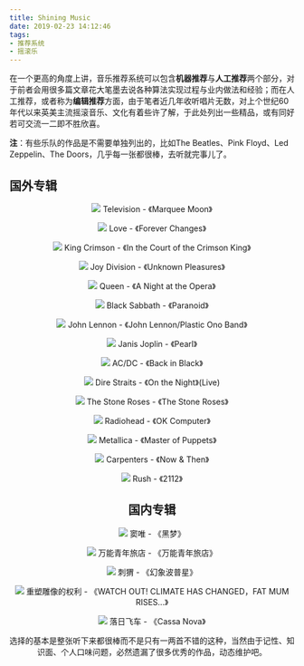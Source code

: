 ```yaml
---
title: Shining Music
date: 2019-02-23 14:12:46
tags:
- 推荐系统
- 摇滚乐
---
```


在一个更高的角度上讲，音乐推荐系统可以包含**机器推荐**与**人工推荐**两个部分，对于前者会用很多篇文章花大笔墨去说各种算法实现过程与业内做法和经验；而在人工推荐，或者称为**编辑推荐**方面，由于笔者近几年收听唱片无数，对上个世纪60年代以来英美主流摇滚音乐、文化有着些许了解，于此处列出一些精品，或有同好若可交流一二即不胜欣喜。

<!--more-->

**注**：有些乐队的作品是不需要单独列出的，比如The Beatles、Pink Floyd、Led Zeppelin、The Doors，几乎每一张都很棒，去听就完事儿了。

## 国外专辑
<div align=center>

![](https://raw.githubusercontent.com/guerbai/scene/main/blog/bad2dbf2a4b9d597912cf8186c2c386b.jpg)
Television - 《Marquee Moon》
<div>

<div align=center>

![](https://raw.githubusercontent.com/guerbai/scene/main/blog/52032fc3496f4d3618039fdbeb5ad765.jpg)
Love - 《Forever Changes》
<div>

<div align=center>

![](https://raw.githubusercontent.com/guerbai/scene/main/blog/9d7ead6bd38be556bba04f97326f910f.jpg)
King Crimson - 《In the Court of the Crimson King》
<div>

<div align=center>

![](https://raw.githubusercontent.com/guerbai/scene/main/blog/5d3d07668f7fb204b2c053122a03f830.jpg)
Joy Division - 《Unknown Pleasures》
<div>

<div align=center>

![](https://raw.githubusercontent.com/guerbai/scene/main/blog/36044b820574d600d2d1fdd8c3937ce7.jpg)
Queen - 《A Night at the Opera》
<div>

<div align=center>

![](https://raw.githubusercontent.com/guerbai/scene/main/blog/7bd5aa527550ee53f8409b51c82c54d7.jpg)
Black Sabbath - 《Paranoid》
<div>

<div align=center>

![](https://raw.githubusercontent.com/guerbai/scene/main/blog/9dfb3095ba0675ddf109430ef392a045.jpg)
John Lennon - 《John Lennon/Plastic Ono Band》
<div>

<div align=center>

![](https://raw.githubusercontent.com/guerbai/scene/main/blog/ca190e71ce9f3085c79a0a773d3a8911.jpg)
Janis Joplin - 《Pearl》
<div>

<div align=center>

![](https://raw.githubusercontent.com/guerbai/scene/main/blog/f56a96613d2d47e3a2919f2f056fe743.jpg)
AC/DC - 《Back in Black》
<div>

<div align=center>

![](https://raw.githubusercontent.com/guerbai/scene/main/blog/899126d15d326c4774081d0e6e3b89fa.jpg)
Dire Straits - 《On the Night》(Live)
<div>

<div align=center>

![](https://raw.githubusercontent.com/guerbai/scene/main/blog/59daa7660e8847324116e0e21f7b7c9e.jpg)
The Stone Roses - 《The Stone Roses》
<div>

<div align=center>

![](https://raw.githubusercontent.com/guerbai/scene/main/blog/2ebbf5b67f6259a4eccd6c35449cad9f.jpg)
Radiohead - 《OK Computer》
<div>

<div align=center>

![](https://raw.githubusercontent.com/guerbai/scene/main/blog/6a22935a1601643baab3746b1240b567.jpg)
Metallica - 《Master of Puppets》
<div>

<div align=center>

![](https://raw.githubusercontent.com/guerbai/scene/main/blog/42f0f2724aa3918d5b8320bcb181be63.jpg)
Carpenters - 《Now & Then》
<div>

<div align=center>

![](https://raw.githubusercontent.com/guerbai/scene/main/blog/73bffd377baf4106cff7eca8150ff220.jpg)
Rush - 《2112》
<div>

## 国内专辑
<div align=center>

![](https://raw.githubusercontent.com/guerbai/scene/main/blog/434a46573bee15e1f6d79784f73ae1fe.jpg)
窦唯 - 《黑梦》
<div>

<div align=center>

![](https://raw.githubusercontent.com/guerbai/scene/main/blog/2a64cfd604cd203c160136bf295a9387.jpg)
万能青年旅店 - 《万能青年旅店》
<div>

<div align=center>

![](https://raw.githubusercontent.com/guerbai/scene/main/blog/0e96f62e6562989added6d20083aab60.jpg)
刺猬 - 《幻象波普星》
<div>

<div align=center>

![](https://raw.githubusercontent.com/guerbai/scene/main/blog/eb2f51f058ca3a949ba2e34268a05397.jpg)
重塑雕像的权利 - 《WATCH OUT! CLIMATE HAS CHANGED，FAT MUM RISES...》
<div>

<div align=center>

![](https://raw.githubusercontent.com/guerbai/scene/main/blog/b35d77b6d44247e4974973412ff2232e.jpg)
落日飞车 - 《Cassa Nova》
<div>

选择的基本是整张听下来都很棒而不是只有一两首不错的这种，当然由于记性、知识面、个人口味问题，必然遗漏了很多优秀的作品，动态维护吧。
